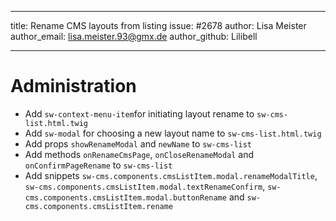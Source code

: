 ---
title: Rename CMS layouts from listing
issue: #2678
author: Lisa Meister
author_email: lisa.meister.93@gmx.de
author_github: Lilibell

___
# Administration
* Add `sw-context-menu-item`for initiating layout rename to `sw-cms-list.html.twig`
* Add `sw-modal` for choosing a new layout name to `sw-cms-list.html.twig`
* Add props `showRenameModal` and `newName` to `sw-cms-list`
* Add methods `onRenameCmsPage`, `onCloseRenameModal` and `onConfirmPageRename` to `sw-cms-list`
* Add snippets `sw-cms.components.cmsListItem.modal.renameModalTitle`, `sw-cms.components.cmsListItem.modal.textRenameConfirm`,
`sw-cms.components.cmsListItem.modal.buttonRename` and `sw-cms.components.cmsListItem.rename`
